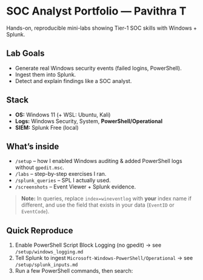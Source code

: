 # SOC Analyst Portfolio — Pavithra T

Hands-on, reproducible mini-labs showing Tier-1 SOC skills with Windows + Splunk.

## Lab Goals
- Generate real Windows security events (failed logins, PowerShell).
- Ingest them into Splunk.
- Detect and explain findings like a SOC analyst.

## Stack
- **OS:** Windows 11 (+ WSL: Ubuntu, Kali)
- **Logs:** Windows Security, System, **PowerShell/Operational**
- **SIEM:** Splunk Free (local)

## What’s inside
- `/setup` – how I enabled Windows auditing & added PowerShell logs without `gpedit.msc`.
- `/labs` – step-by-step exercises I ran.
- `/splunk_queries` – SPL I actually used.
- `/screenshots` – Event Viewer + Splunk evidence.

> **Note:** In queries, replace `index=wineventlog` with **your** index name if different, and use the field that exists in your data (`EventID` or `EventCode`).

## Quick Reproduce
1) Enable PowerShell Script Block Logging (no gpedit) → see `/setup/windows_logging.md`  
2) Tell Splunk to ingest `Microsoft-Windows-PowerShell/Operational` → see `/setup/splunk_inputs.md`  
3) Run a few PowerShell commands, then search:

